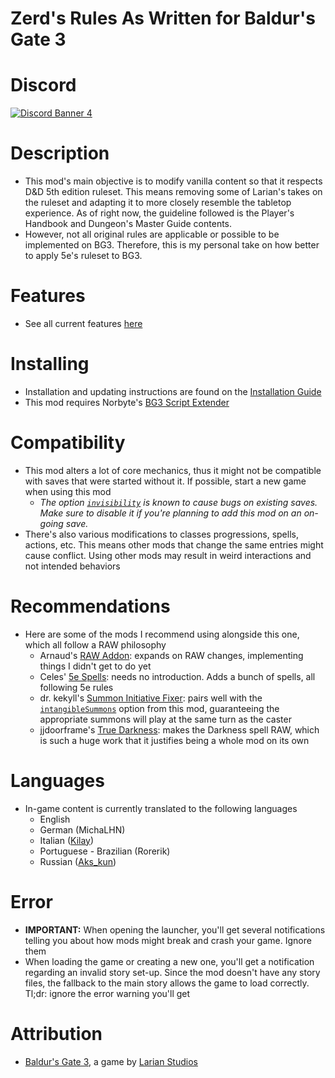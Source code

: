 Zerd's Rules As Written for Baldur's Gate 3
=======

# Discord

[![Discord Banner 4](https://discordapp.com/api/guilds/767878527634243624/widget.png?style=banner2)](https://discord.gg/FFKTbzKktj)

# Description
* This mod's main objective is to modify vanilla content so that it respects D&D 5th edition ruleset. This means removing some of Larian's takes on the ruleset and adapting it to more closely resemble the tabletop experience. As of right now, the guideline followed is the Player's Handbook and Dungeon's Master Guide contents.
* However, not all original rules are applicable or possible to be implemented on BG3. Therefore, this is my personal take on how better to apply 5e's ruleset to BG3.

# Features
* See all current features [here](https://github.com/ZerdBG3/RAW/blob/main/Features.md)

# Installing
* Installation and updating instructions are found on the [Installation Guide](https://github.com/ZerdBG3/RAW/blob/main/Installing.md)
* This mod requires Norbyte's [BG3 Script Extender](https://github.com/Norbyte/bg3se/releases)

# Compatibility
* This mod alters a lot of core mechanics, thus it might not be compatible with saves that were started without it. If possible, start a new game when using this mod
  * _The option [`invisibility`](https://github.com/ZerdBG3/RAW/blob/main/Features.md#invisibility-%EF%B8%8F-invisibility) is known to cause bugs on existing saves. Make sure to disable it if you're planning to add this mod on an on-going save._
* There's also various modifications to classes progressions, spells, actions, etc. This means other mods that change the same entries might cause conflict. Using other mods may result in weird interactions and not intended behaviors

# Recommendations
* Here are some of the mods I recommend using alongside this one, which all follow a RAW philosophy
  - Arnaud's [RAW Addon](https://github.com/BG3-RAW-Mods/bg3-RAW-addon): expands on RAW changes, implementing things I didn't get to do yet
  - Celes' [5e Spells](https://www.nexusmods.com/baldursgate3/mods/125): needs no introduction. Adds a bunch of spells, all following 5e rules
  - dr. kekyll's [Summon Initiative Fixer](https://www.nexusmods.com/baldursgate3/mods/8692?tab=description): pairs well with the [`intangibleSummons`](https://github.com/ZerdBG3/RAW/blob/main/Features.md#intangible-summons-%EF%B8%8F-intangiblesummons) option from this mod, guaranteeing the appropriate summons will play at the same turn as the caster
  - jjdoorframe's [True Darkness](https://www.nexusmods.com/baldursgate3/mods/13542): makes the Darkness spell RAW, which is such a huge work that it justifies being a whole mod on its own

# Languages
* In-game content is currently translated to the following languages
  - English
  - German (MichaLHN)
  - Italian ([Kilay](https://www.nexusmods.com/users/26711484))
  - Portuguese - Brazilian (Rorerik)
  - Russian ([Aks_kun](https://next.nexusmods.com/profile/Aks2aidos))

# Error
* **IMPORTANT:** When opening the launcher, you'll get several notifications telling you about how mods might break and crash your game. Ignore them
* When loading the game or creating a new one, you'll get a notification regarding an invalid story set-up. Since the mod doesn't have any story files, the fallback to the main story allows the game to load correctly. Tl;dr: ignore the error warning you'll get

# Attribution
- [Baldur's Gate 3](https://store.steampowered.com/app/1086940/Baldurs_Gate_3/), a game by [Larian Studios](http://larian.com/)
